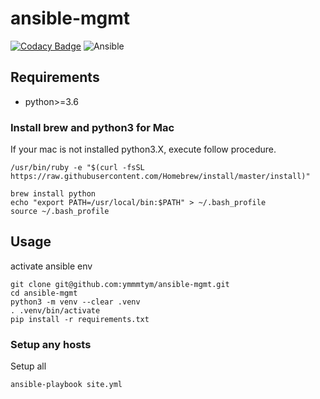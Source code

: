 # ansible-mgmt

[![Codacy Badge](https://app.codacy.com/project/badge/Grade/3fd9480b4f45452e9ffedfa32e980e5b)](https://www.codacy.com/gh/ymmmtym/ansible-mgmt/dashboard?utm_source=github.com&amp;utm_medium=referral&amp;utm_content=ymmmtym/ansible-mgmt&amp;utm_campaign=Badge_Grade)
![Ansible](https://github.com/ymmmtym/ansible-mgmt/workflows/Ansible/badge.svg?event=pull_request)

## Requirements

- python>=3.6

### Install brew and python3 for Mac

If your mac is not installed python3.X, execute follow procedure.

```shell
/usr/bin/ruby -e "$(curl -fsSL https://raw.githubusercontent.com/Homebrew/install/master/install)"

brew install python
echo "export PATH=/usr/local/bin:$PATH" > ~/.bash_profile
source ~/.bash_profile
```

## Usage

activate ansible env

```shell
git clone git@github.com:ymmmtym/ansible-mgmt.git
cd ansible-mgmt
python3 -m venv --clear .venv
. .venv/bin/activate
pip install -r requirements.txt
```

### Setup any hosts

Setup all

```shell
ansible-playbook site.yml
```
